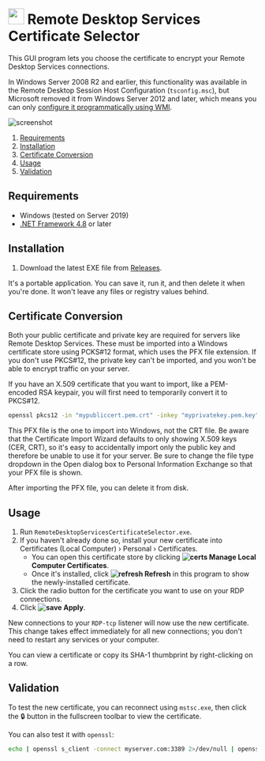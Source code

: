 <img src="https://raw.githubusercontent.com/Aldaviva/RemoteDesktopServicesCertificateSelector/master/RemoteDesktopServicesCertificateSelector/Resources/terminalServicesManagement.ico" width="32" /> Remote Desktop Services Certificate Selector
===

This GUI program lets you choose the certificate to encrypt your Remote Desktop Services connections.

In Windows Server 2008 R2 and earlier, this functionality was available in the Remote Desktop Session Host Configuration (`tsconfig.msc`), but Microsoft removed it from Windows Server 2012 and later, which means you can only [configure it programmatically using WMI](https://serverfault.com/a/444287/227008).

![screenshot](https://i.imgur.com/SmXGPZR.png)

<!-- MarkdownTOC autolink="true" bracket="round" autoanchor="true" levels="1,2,3" style="ordered" -->

1. [Requirements](#requirements)
1. [Installation](#installation)
1. [Certificate Conversion](#certificate-conversion)
1. [Usage](#usage)
1. [Validation](#validation)

<!-- /MarkdownTOC -->

<a id="requirements"></a>
## Requirements

- Windows (tested on Server 2019)
- [.NET Framework 4.8](https://dotnet.microsoft.com/download/dotnet-framework) or later

<a id="installation"></a>
## Installation

1. Download the latest EXE file from [Releases](https://github.com/Aldaviva/RemoteDesktopServicesCertificateSelector/releases).

It's a portable application. You can save it, run it, and then delete it when you're done. It won't leave any files or registry values behind.

<a id="certificate-conversion"></a>
## Certificate Conversion
Both your public certificate and private key are required for servers like Remote Desktop Services. These must be imported into a Windows certificate store using PCKS#12 format, which uses the PFX file extension. If you don't use PKCS#12, the private key can't be imported, and you won't be able to encrypt traffic on your server.

If you have an X.509 certificate that you want to import, like a PEM-encoded RSA keypair, you will first need to temporarily convert it to PKCS#12.

```sh
openssl pkcs12 -in "mypubliccert.pem.crt" -inkey "myprivatekey.pem.key" -out "mycertandkey.pfx" -export
```

This PFX file is the one to import into Windows, not the CRT file. Be aware that the Certificate Import Wizard defaults to only showing X.509 keys (CER, CRT), so it's easy to accidentally import only the public key and therefore be unable to use it for your server. Be sure to change the file type dropdown in the Open dialog box to Personal Information Exchange so that your PFX file is shown.

After importing the PFX file, you can delete it from disk.

<a id="usage"></a>
## Usage

1. Run `RemoteDesktopServicesCertificateSelector.exe`.
1. If you haven't already done so, install your new certificate into Certificates (Local Computer) › Personal › Certificates.
    - You can open this certificate store by clicking **![certs](https://raw.githubusercontent.com/Aldaviva/RemoteDesktopServicesCertificateSelector/master/RemoteDesktopServicesCertificateSelector/Resources/certs.ico?_=1) Manage Local Computer Certificates**.
    - Once it's installed, click **![refresh](https://raw.githubusercontent.com/Aldaviva/RemoteDesktopServicesCertificateSelector/master/RemoteDesktopServicesCertificateSelector/Resources/refresh.png) Refresh** in this program to show the newly-installed certificate.
1. Click the radio button for the certificate you want to use on your RDP connections.
1. Click **![save](https://raw.githubusercontent.com/Aldaviva/RemoteDesktopServicesCertificateSelector/master/RemoteDesktopServicesCertificateSelector/Resources/save.ico) Apply**.

New connections to your `RDP-tcp` listener will now use the new certificate. This change takes effect immediately for all new connections; you don't need to restart any services or your computer.

You can view a certificate or copy its SHA-1 thumbprint by right-clicking on a row.

<a id="validation"></a>
## Validation

To test the new certificate, you can reconnect using `mstsc.exe`, then click the 🔒 button in the fullscreen toolbar to view the certificate.

You can also test it with `openssl`:
```sh
echo | openssl s_client -connect myserver.com:3389 2>/dev/null | openssl x509 -noout -text
```
